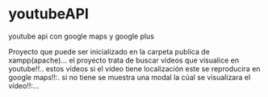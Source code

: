 # youtubeAPI
youtube api con google maps y google plus 


Proyecto que puede ser inicializado en la carpeta publica de xampp(apache)...
el proyecto trata de buscar videos que visualice en youtube!!.. estos vídeos 
si el vídeo tiene localización este se reproducira en google maps!!:. 
si no tiene se muestra una modal la cúal se visualizara el vídeo!!:...




